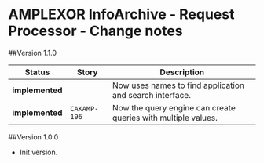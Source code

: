 # AMPLEXOR InfoArchive - Request Processor - Change notes

##Version 1.1.0

| Status         | Story       | Description              
|----------------|-------------|--------------------------
|__implemented__|              | Now uses names to find application and search interface.
|__implemented__| `CAKAMP-196` | Now the query engine can create queries with multiple values.


##Version 1.0.0

- Init version.